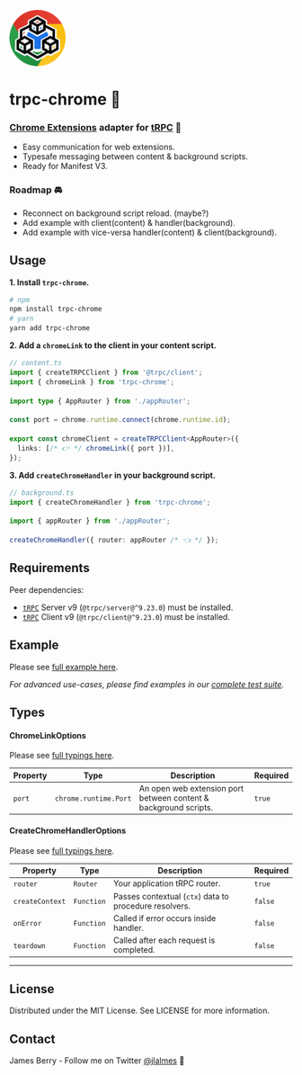 <p align="left">
  <a href="/">
    <img src="./assets/trpc-chrome.svg" alt="tRPC-Chrome" height="100"/>
  </a>
</p>

# trpc-chrome 🚧

### **[Chrome Extensions](https://developer.chrome.com/docs/extensions/mv3/) adapter for [tRPC](https://trpc.io/)** 🧩

- Easy communication for web extensions.
- Typesafe messaging between content & background scripts.
- Ready for Manifest V3.

### Roadmap 🚘

- Reconnect on background script reload. (maybe?)
- Add example with client(content) & handler(background).
- Add example with vice-versa handler(content) & client(background).

## Usage

**1. Install `trpc-chrome`.**

```bash
# npm
npm install trpc-chrome
# yarn
yarn add trpc-chrome
```

**2. Add a `chromeLink` to the client in your content script.**

```typescript
// content.ts
import { createTRPCClient } from '@trpc/client';
import { chromeLink } from 'trpc-chrome';

import type { AppRouter } from './appRouter';

const port = chrome.runtime.connect(chrome.runtime.id);

export const chromeClient = createTRPCClient<AppRouter>({
  links: [/* 👉 */ chromeLink({ port })],
});
```

**3. Add `createChromeHandler` in your background script.**

```typescript
// background.ts
import { createChromeHandler } from 'trpc-chrome';

import { appRouter } from './appRouter';

createChromeHandler({ router: appRouter /* 👈 */ });
```

## Requirements

Peer dependencies:

- [`tRPC`](https://github.com/trpc/trpc) Server v9 (`@trpc/server@^9.23.0`) must be installed.
- [`tRPC`](https://github.com/trpc/trpc) Client v9 (`@trpc/client@^9.23.0`) must be installed.

## Example

Please see [full example here](example).

_For advanced use-cases, please find examples in our [complete test suite](test)._

## Types

#### ChromeLinkOptions

Please see [full typings here](src/link.ts).

| Property | Type                  | Description                                                      | Required |
| -------- | --------------------- | ---------------------------------------------------------------- | -------- |
| `port`   | `chrome.runtime.Port` | An open web extension port between content & background scripts. | `true`   |

#### CreateChromeHandlerOptions

Please see [full typings here](src/handler.ts).

| Property        | Type       | Description                                            | Required |
| --------------- | ---------- | ------------------------------------------------------ | -------- |
| `router`        | `Router`   | Your application tRPC router.                          | `true`   |
| `createContext` | `Function` | Passes contextual (`ctx`) data to procedure resolvers. | `false`  |
| `onError`       | `Function` | Called if error occurs inside handler.                 | `false`  |
| `teardown`      | `Function` | Called after each request is completed.                | `false`  |

---

## License

Distributed under the MIT License. See LICENSE for more information.

## Contact

James Berry - Follow me on Twitter [@jlalmes](https://twitter.com/jlalmes) 💚
